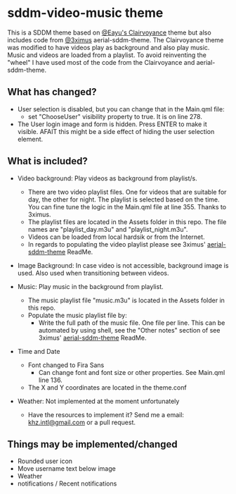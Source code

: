 # sddm-video-music theme
This is a SDDM theme based on [@Eayu's Clairvoyance](https://github.com/Eayu/sddm-theme-clairvoyance) theme but also includes code from [@3ximus](https://github.com/3ximus/aerial-sddm-theme) aerial-sddm-theme. The Clairvoyance theme was modified to have videos play as background and also play music. Music and videos are loaded from a playlist. To avoid reinventing the "wheel" I have used most of the code from the Clairvoyance and aerial-sddm-theme.

## What has changed?
+ User selection is disabled, but you can change that in the Main.qml file:
  + set "ChooseUser" visibility property to true. It is on line 278.
+ The User login image and form is hidden. Press ENTER to make it visible. AFAIT this might be a side effect of hiding the user selection element.

## What is included?
+ Video background: Play videos as background from playlist/s.
  + There are two video playlist files. One for videos that are suitable for day, the other for night. The playlist is selected based on the time. You can fine tune the logic in the Main.qml file at line 355. Thanks to 3ximus.
  + The playlist files are located in the Assets folder in this repo. The file names are "playlist_day.m3u" and "playlist_night.m3u".
  + Videos can be loaded from local hardsik or from the Internet.
  + In regards to populating the video playlist please see 3ximus' [aerial-sddm-theme](https://github.com/3ximus/aerial-sddm-theme) ReadMe.
  
+ Image Background: In case video is not accessible, background image is used. Also used when transitioning between videos.

+ Music: Play music in the background from playlist.
  + The music playlist file "music.m3u" is located in the Assets folder in this repo.
  + Populate the music playlist file by:
    + Write the full path of the music file. One file per line. This can be automated by using shell, see the "Other notes" section of see 3ximus' [aerial-sddm-theme](https://github.com/3ximus/aerial-sddm-theme) ReadMe.

+ Time and Date
  + Font changed to Fira Sans
    + Can change font and font size or other properties. See Main.qml line 136.
  + The X and Y coordinates are located in the theme.conf

+ Weather: Not implemented at the moment unfortunately
  + Have the resources to implement it? Send me a email: khz.intl@gmail.com or a pull request.

## Things may be implemented/changed
+ Rounded user icon
+ Move username text below image
+ Weather
+ notifications / Recent notifications
